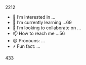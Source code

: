 2212
- 👀 I’m interested in ...
- 🌱 I’m currently learning ...69
- 💞️ I’m looking to collaborate on ...
- 📫 How to reach me ...56
- 😄 Pronouns: ...
- ⚡ Fun fact: ...

<!---
fereterolia/fereterolia is a ✨ special ✨ repository because its `READMEfggsfd` (this file) appears on your GitHub profile.
You can click the Preview link to take a look at your changes.2226
--->
433
